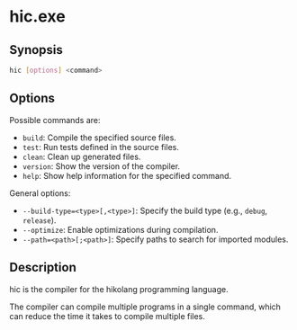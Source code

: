 # hic.exe

## Synopsis

```bash
hic [options] <command>
```

## Options

Possible commands are:
 - `build`: Compile the specified source files.
 - `test`: Run tests defined in the source files.
 - `clean`: Clean up generated files.
 - `version`: Show the version of the compiler.
 - `help`: Show help information for the specified command.

 General options:
 - `--build-type=<type>[,<type>]`: Specify the build type (e.g., `debug`, `release`).
 - `--optimize`: Enable optimizations during compilation.
 - `--path=<path>[;<path>]`: Specify paths to search for imported modules.


## Description
hic is the compiler for the hikolang programming language.

The compiler can compile multiple programs in a single command,
which can reduce the time it takes to compile multiple files.
